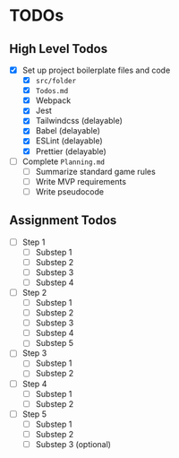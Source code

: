 # TODOs

## High Level Todos

- [x] Set up project boilerplate files and code
  - [x] `src/folder`
  - [x] `Todos.md`
  - [x] Webpack
  - [x] Jest
  - [x] Tailwindcss (delayable)
  - [x] Babel (delayable)
  - [x] ESLint (delayable)
  - [x] Prettier (delayable)
- [ ] Complete `Planning.md`
  - [ ] Summarize standard game rules
  - [ ] Write MVP requirements
  - [ ] Write pseudocode

## Assignment Todos

- [ ] Step 1
  - [ ] Substep 1
  - [ ] Substep 2
  - [ ] Substep 3
  - [ ] Substep 4
- [ ] Step 2
  - [ ] Substep 1
  - [ ] Substep 2
  - [ ] Substep 3
  - [ ] Substep 4
  - [ ] Substep 5
- [ ] Step 3
  - [ ] Substep 1
  - [ ] Substep 2
- [ ] Step 4
  - [ ] Substep 1
  - [ ] Substep 2
- [ ] Step 5
  - [ ] Substep 1
  - [ ] Substep 2
  - [ ] Substep 3 (optional)
